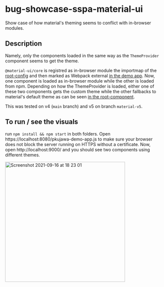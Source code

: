 # bug-showcase-sspa-material-ui

Show case of how material's theming seems to conflict with in-browser modules.

## Description

Namely, only the components loaded in the same way as the `ThemeProvider` component seems to get the theme.

`@material-ui/core` is registred as in-browser module the importmap of the [root-config](https://github.com/PaulKujawa/bug-showcase-sspa-material-ui/blob/fc2ecb5d394ced0fbf27dc8ea575e0873ec52933/root-config/src/index.ejs#L40) and then marked as Webpack external [in the demo app](https://github.com/PaulKujawa/bug-showcase-sspa-material-ui/blob/fc2ecb5d394ced0fbf27dc8ea575e0873ec52933/app/webpack.config.js#L16).
Now, one component is loaded as in-browser module while the other is loaded from npm. Depending on how the ThemeProvider is loaded, either one of these two components gets the custom theme while the other fallbacks to material's default theme as can be seen [in the root-component](https://github.com/PaulKujawa/bug-showcase-sspa-material-ui/blob/fc2ecb5d394ced0fbf27dc8ea575e0873ec52933/app/src/root.component.tsx#L2-L25).

This was tested on v4 (`main` branch) and v5 on branch `material-v5`.

## To run / see the visuals

run `npm install && npm start` in both folders. Open https://localhost:8080/pkujawa-demo-app.js to make sure your browser does not block the server running on HTTPS without a certificate. Now, open http://localhost:9000/ and you should see two components using different themes. 

<img width="388" alt="Screenshot 2021-09-16 at 18 23 01" src="https://user-images.githubusercontent.com/2843557/133652304-0b687cac-f65d-4efb-a758-2b873807e252.png">

